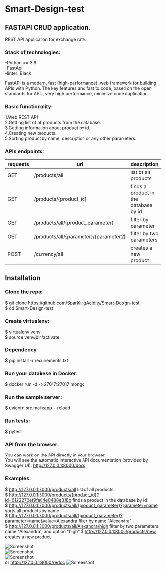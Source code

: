# Smart-Design-test
## FASTAPI CRUD application.
REST API application for exchange rate.<br>

### Stack of technologies:<br>
-Python >= 3.9<br>
-FastApi<br>
-linter: Black<br>

FastAPI is a modern, fast (high-performance), web framework for building APIs with Python.
The key features are: fast to code, based on the open standards for APIs,
very high performance, minimize code duplication.

### Basic functionality:<br>
1.Web REST API<br>
2.Getting list of all products from the database.<br>
3.Getting information about product by id.<br>
4.Creating new products. <br>
5.Sorting product by name, description or any other parameters.

### APIs endpoints:<br>
| requests | url | description  |
| ------- | --- | --- |
| GET | /products/all | list of all products  |
| GET | /products/{product_id} | finds a product in the database by id |
| GET | /products/all/{product_parameter} | filter by parameter |
| GET | /products/all/{parameter}/{parameter2} | filter by two parameters |
| POST | /currency/all | creates a new product |


## Installation
### Clone the repo:<br>

$ git clone https://github.com/SparklingAcidity/Smart-Design-test <br>
$ cd Smart-Design-test<br>

### Create virtualenv:<br>
$ virtualenv venv<br>
$ source venv/bin/activate<br>

### Dependency
$ pip install -r requirements.txt<br>

### Run your databese in Docker:
$ docker run -d -p 27017:27017 mongo

### Run the sample server:<br>
$ uvicorn src.main:app --reload <br>

### Run tests:<br>
$ pytest<br>


### API from the browser:
You can work on the API directly in your browser.<br>
You will see the automatic interactive API documentation (provided by Swagger UI).
http://127.0.0.1:8000/docs <br>

### Examples:<br>
$ http://127.0.0.1:8000/products/all    list of all products <br>
$ http://127.0.0.1:8000/products/{product_id}?id=6122270ef9fa04e0488e318b  finds a product in the database by id<br>
$ http://127.0.0.1:8000/products/all/{product_parameter}?parameter=name  sorts all products by name <br>
$ http://127.0.0.1:8000/products/all/{product_parameter}?parameter=name&value=Alexandra filter by name "Alexandra"<br>
$ http://127.0.0.1:8000/products/all/Alexandra/high filter by two parameters: name "Alexandra", and option "high"
$ http://127.0.0.1:8000/products/new   creates a new product<br>


![Screenshot](https://github.com/SparklingAcidity/Smart-Design-test/blob/in_process/img_for_deadme/1.png) <br>
![Screenshot](https://github.com/SparklingAcidity/Smart-Design-test/blob/in_process/img_for_deadme/2.png) <br>
![Screenshot](https://github.com/SparklingAcidity/Smart-Design-test/blob/in_process/img_for_deadme/3.png) <br>
or http://127.0.0.1:8000/redoc
![Screenshot](https://github.com/SparklingAcidity/Smart-Design-test/blob/in_process/img_for_deadme/4.png)
